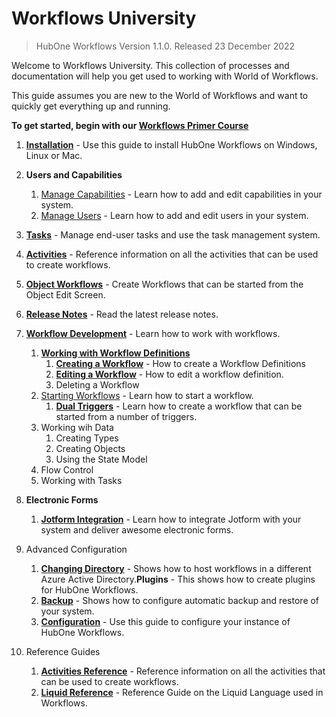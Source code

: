 # Workflows University

> HubOne Workflows Version 1.1.0. Released 23 December 2022

Welcome to Workflows University. This collection of processes and documentation will help you get used to working with World of Workflows.

This guide assumes you are new to the World of Workflows and want to quickly get everything up and running.


**To get started, begin with our [Workflows Primer Course](learn-workflows/README.md)**

1. **[Installation](installation.md)** - Use this guide to install HubOne Workflows on Windows, Linux or Mac.
2. **Users and Capabilities**
    1. [Manage Capabilities](manage-capabilities.md) - Learn how to add and edit capabilities in your system.
   2. [Manage Users](manage-Users.md) - Learn how to add and edit users in your system.
3. **[Tasks](tasks/README.md)** - Manage end-user tasks and use the task management system.
4. **[Activities](activity-guide.md)** - Reference information on all the activities that can be used to create workflows.
5. **[Object Workflows](object-workflows.md)** - Create Workflows that can be started from the Object Edit Screen.

7. **[Release Notes](release-notes-1-0.md)** - Read the latest release notes.
8. **[Workflow Development](workflow-development/README.md)** - Learn how to work with workflows.
   1. **[Working with Workflow Definitions](workflow-development/workflow-definitions.md)**
       1.  **[Creating a Workflow](workflow-development/creating-a-workflow.md)** - How to create a Workflow Definitions
       2.  **[Editing a Workflow](workflow-development/editing-a-workflow.md)** - How to edit a workflow definition.
       3.  Deleting a Workflow
   2.  [Starting Workflows](workflow-development/starting-workflows.md) - Learn how to start a workflow.
       1.  **[Dual Triggers](workflow-development/dual-triggers.md)** - Learn how to create a workflow that can be started from a number of triggers.
   3.  Working wih Data
       1.  Creating Types
       2.  Creating Objects
       3.  Using the State Model
   4.  Flow Control
   5.  Working with Tasks
9.  **Electronic Forms**
    1.  **[Jotform Integration](jotform-integration.md)** - Learn how to integrate Jotform with your system and deliver awesome electronic forms.
10.   Advanced Configuration
      1.   **[Changing Directory](changing-directory.md)** - Shows how to host workflows in a different Azure Active Directory.**Plugins** - This shows how to create plugins for HubOne Workflows.
      2.   **[Backup](backup.md)** - Shows how to configure automatic backup and restore of your system.
      3.   **[Configuration](configuration-file.md)** - Use this guide to configure your instance of HubOne Workflows.
11.  Reference Guides
     1.   **[Activities Reference](activity-guide.md)** - Reference information on all the activities that can be used to create workflows.
     2.   **[Liquid Reference](liquid/README.md)** - Reference Guide on the Liquid Language used in Workflows.